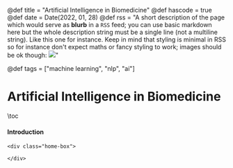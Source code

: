@def title = "Artificial Intelligence in Biomedicine"
@def hascode = true
@def date = Date(2022, 01, 28)
@def rss = "A short description of the page which would serve as **blurb** in a `RSS` feed; you can use basic markdown here but the whole description string must be a single line (not a multiline string). Like this one for instance. Keep in mind that styling is minimal in RSS so for instance don't expect maths or fancy styling to work; images should be ok though: ![](https://upload.wikimedia.org/wikipedia/en/3/32/Rick_and_Morty_opening_credits.jpeg)"

@def tags = ["machine learning", "nlp", "ai"]

# Artificial Intelligence in Biomedicine

\toc

#### Introduction

~~~ 
<div class="home-box">
    
</div> 
~~~ 

